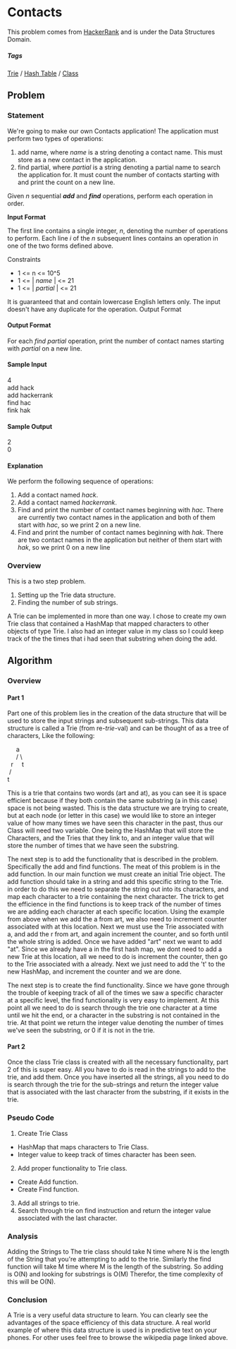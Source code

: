 # Contacts
This problem comes from [HackerRank](https://www.hackerrank.com/challenges/contacts) and is under the Data Structures Domain.

##### Tags

[Trie](https://en.wikipedia.org/wiki/Trie) / [Hash Table](https://en.wikipedia.org/wiki/Hash_table) / [Class](https://en.wikipedia.org/wiki/Class_(computer_programming))

## Problem
### Statement

We're going to make our own Contacts application! The application must perform two types of operations:

1. add name, where _name_  is a string denoting a contact name. This must store  as a new contact in the application.
2. find partial, where _partial_ is a string denoting a partial name to search the application for. It must count the number of contacts starting with  and print the count on a new line.

Given _n_ sequential **_add_** and **_find_** operations, perform each operation in order.

**Input Format**

The first line contains a single integer, _n_, denoting the number of operations to perform. 
Each line _i_ of the _n_ subsequent lines contains an operation in one of the two forms defined above.

Constraints
* 1 <= n <= 10^5
* 1 <= | _name_ | <= 21
* 1 <= | _partial_ | <= 21


It is guaranteed that  and  contain lowercase English letters only.
The input doesn't have any duplicate  for the  operation.
Output Format

#### Output Format

For each _find partial_ operation, print the number of contact names starting with _partial_  on a new line.

#### Sample Input
4</br>
add hack</br>
add hackerrank</br>
find hac</br>
fink hak</br>

#### Sample Output
2</br>
0</br>

#### Explanation

We perform the following sequence of operations:

1. Add a contact named _hack_.
2. Add a contact named _hackerrank_.
3. Find and print the number of contact names beginning with _hac_. There are currently two contact names in the application and both of them start with _hac_, so we print 2 on a new line.
4. Find and print the number of contact names beginning with _hak_. There are two contact names in the application but neither of them start with _hak_, so we print 0 on a new line

### Overview

This is a two step problem.

1. Setting up the Trie data structure.
2. Finding the number of sub strings.

A Trie can be implemented in more than one way. I chose to create my own Trie class that contained a HashMap that mapped
characters to other objects of type Trie.  I also had an integer value in my class so I could keep track of the the times that i had
seen that substring when doing the add.

## Algorithm

### Overview

#### Part 1

Part one of this problem lies in the creation of the data structure that will be used to store the input strings and subsequent sub-strings.
This data structure is called a Trie (from re-_trie_-val) and can be thought of as a tree of characters, Like the following:

&nbsp;&nbsp;&nbsp;&nbsp; a</br>
&nbsp;&nbsp;&nbsp;&nbsp; / \\</br>
&nbsp;&nbsp;r&nbsp;&nbsp;&nbsp;&nbsp;&nbsp;t</br>
&nbsp;/</br>
t</br>

This is a trie that contains two words (art and at), as you can see it is space efficient because if they both contain the same substring (a in this case)
space is not being wasted.  This is the data structure we are trying to create, but at each node (or letter in this case) we would like to store an integer
value of how many times we have seen this character in the past, thus our Class will need two variable. One being the HashMap that will store the Characters, and the Tries that they link to, and an integer value that will store the number of times that we have seen the substring.

The next step is to add the functionality that is described in the problem. Specifically the add and find functions.  The meat of this problem is in the add function.  In our main function we must create an initial Trie object.  The add function should take in a string and add this specific string to the Trie. in order to do this we need to separate the string out into its characters, and map each character to a trie containing the next character.  The trick to get the efficience in the find functions is to keep track of the number of times we are adding each character at each specific location.  Using the example from above when we add the a from art, we also need to increment counter associated with at this location. Next we must use the Trie associated with a, and add the r from art, and again increment the counter, and so forth until the whole string is added.  Once we have added "art" next we want to add "at".  Since we already have a in the first hash map, we dont need to add a new Trie at this location, all we need to do is
increment the counter, then go to the Trie associated with a already.  Next we just need to add the 't' to the new HashMap, and increment the counter and we are done.

The next step is to create the find functionality. Since we have gone through the trouble of keeping track of all of the times we saw a specific character at a specific level, the find
functionality is very easy to implement.  At this point all we need to do is search through the trie one character at a time until we hit the end, or a character in the substring is not contained
in the trie.  At that point we return the integer value denoting the number of times we've seen the substring, or 0 if it is not in the trie.

#### Part 2

Once the class Trie class is created with all the necessary functionality, part 2 of this is super easy.  All you have to do is read in the strings to add to the trie, and add them.  Once you have inserted all the strings, all you need to do is search through the trie for the sub-strings and return the integer value that is associated with the last character from the substring, if it exists in the trie.


### Pseudo Code

1. Create Trie Class
  * HashMap that maps characters to Trie Class.
  * Integer value to keep track of times character has been seen.
2. Add proper functionality to Trie class. 
  * Create Add function.
  * Create Find function.
3. Add all strings to trie.
4. Search through trie on find instruction and return the integer value associated with the last character.

### Analysis
Adding the Strings to The trie class should take N time where N is the length of the String that you're attempting to add to the trie.
Similarly the find function will take M time where M is the length of the substring. So adding is O(N) and looking for substrings is O(M)
Therefor, the time complexity of this will be O(N).

### Conclusion
A Trie is a very useful data structure to learn. You can clearly see the advantages of the space efficiency of this data structure.  A real world example of where this data structure is used is in predictive text on your phones.  For other uses feel free to browse the wikipedia page linked above.
